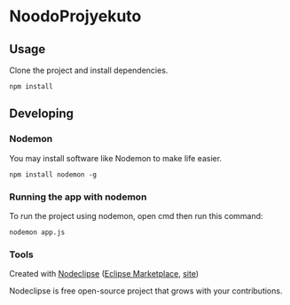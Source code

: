 

# NoodoProjyekuto



## Usage

Clone the project and install dependencies.
 
 ```
 npm install
 ```


## Developing

### Nodemon

You may install software like Nodemon to make life easier.

```
npm install nodemon -g
```


### Running the app with nodemon

To run the project using nodemon, open cmd
then run this command:
```
nodemon app.js
```


### Tools

Created with [Nodeclipse](https://github.com/Nodeclipse/nodeclipse-1)
 ([Eclipse Marketplace](http://marketplace.eclipse.org/content/nodeclipse), [site](http://www.nodeclipse.org))   

Nodeclipse is free open-source project that grows with your contributions.
